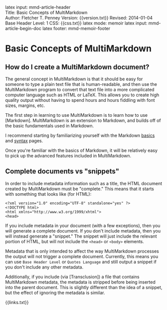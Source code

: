 latex input:	mmd-article-header  
Title:	Basic Concepts of MultiMarkdown  
Author:	Fletcher T. Penney
Version:	{{version.txt}}
Revised:	2014-01-04 
Base Header Level:	1
CSS:	{{css.txt}}
latex mode:	memoir
latex input:	mmd-article-begin-doc
latex footer:	mmd-memoir-footer

# Basic Concepts of MultiMarkdown #

## How do I create a MultiMarkdown document? ##

The general concept in MultiMarkdown is that it should be easy for someone to
type a plain text file that is human-readable, and then use the MultiMarkdown
program to convert that text file into a more complicated computer language
such as HTML or LaTeX. This allows you to create high quality output without
having to spend hours and hours fiddling with font sizes, margins, etc.

The first step in learning to use MultiMarkdown is to learn how to use
[Markdown]. MultiMarkdown is an
extension to Markdown, and builds off of the basic fundamentals used in
Markdown.

I recommend starting by familiarizing yourself with the Markdown [basics] and
[syntax] pages.

Once you're familiar with the basics of Markdown, it will be relatively easy
to pick up the advanced features included in MultiMarkdown.

[basics]: http://daringfireball.net/projects/markdown/basics
[syntax]: http://daringfireball.net/projects/markdown/syntax


## Complete documents vs "snippets" ##

In order to include metadata information such as a title, the HTML document
created by MultiMarkdown must be "complete." This means that it starts with
something that looks like (for HTML):

	<?xml version="1.0" encoding="UTF-8" standalone="yes" ?>
	<!DOCTYPE html>
	<html xmlns="http://www.w3.org/1999/xhtml">
	<head>

If you include metadata in your document (with a few exceptions), then you will
generate a complete document. If you don't include metadata, then you will
instead generate a "snippet." The snippet will just include the relevant
portion of HTML, but will not include the `<head>` or `<body>` elements.

Metadata that is only intended to affect the way MultiMarkdown processes the
output will not trigger a complete document. Currently, this means you can use
`Base Header Level` or `Quotes Language` and still output a snippet if you
don't include any other metadata.

Additionally, if you include (via [Transclusion]) a file that contains MultiMarkdown metadata, the metadata is stripped before being inserted into the parent document.  This is slightly different than the idea of a snippet, but the effect of ignoring the metadata is similar.

{{links.txt}}
